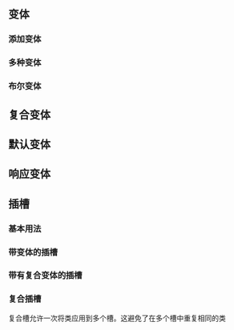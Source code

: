 

## 变体

### 添加变体

### 多种变体

### 布尔变体

## 复合变体

## 默认变体

## 响应变体


## 插槽

### 基本用法

### 带变体的插槽

### 带有复合变体的插槽

### 复合插槽

复合槽允许一次将类应用到多个槽。这避免了在多个槽中重复相同的类




